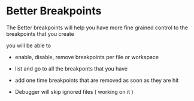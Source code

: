 # Better Breakpoints

The Better breakpoints will help you have more fine grained control to the breakpoints that you create

you will be able to

-    enable, disable, remove breakpoints per file or workspace

-    list and go to all the breakponts that you have

-    add one time breakpoints that are removed as soon as they are hit

-    Debugger will skip ignored files ( working on it )
